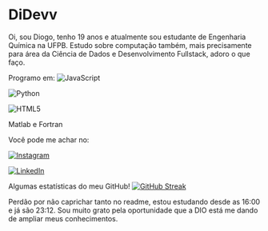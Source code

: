 
# DiDevv

Oi, sou Diogo, tenho 19 anos e atualmente sou estudante de Engenharia Química na UFPB. Estudo sobre computação também, mais precisamente para área da Ciência de Dados e Desenvolvimento Fullstack, adoro o que faço.

Programo em: 
![JavaScript](https://img.shields.io/badge/JavaScript-000?style=for-the-badge&logo=javascript)

 ![Python](https://img.shields.io/badge/Python-000?style=for-the-badge&logo=python)

![HTML5](https://img.shields.io/badge/HTML5-000?style=for-the-badge&logo=html5)

Matlab e Fortran

Você pode me achar no:

[![Instagram](https://img.shields.io/badge/Instagram-000?style=for-the-badge&logo=instagram)](https://www.instagram.com/eu_diogodias/)

[![LinkedIn](https://img.shields.io/badge/LinkedIn-000?style=for-the-badge&logo=linkedin&logoColor=0E76A8)](https://www.linkedin.com/in/diogo-dias-496698229/)



Algumas estatísticas do meu GitHub!
[![GitHub Streak](https://streak-stats.demolab.com/?user=DiDevv&theme=bear&background=000&border=30A3DC&dates=FFF)](https://git.io/streak-stats)

Perdão por não caprichar tanto no readme, estou estudando desde as 16:00 e já são 23:12. Sou muito grato pela oportunidade que a DIO está me dando de ampliar meus conhecimentos.


